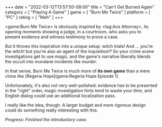+++
date = "2022-03-12T13:57:50-08:00"
title = "Can't Get Burned Again"
category = [ "Playing A Game" ]
game = [ "Burn Me Twice" ]
platform = [ "PC" ]
rating = [ "Meh" ]
+++

<game:Burn Me Twice> is obviously <i>inspired</i> by <tag:Ace Attorney>, its opening moments showing a judge, in a courtroom, who asks you to present evidence and witness testimony to prove a case.

But it throws this inspiration into a unique setup: witch trials!  And ... you're the witch! but you're also an agent of the inquisition!?  So your crime scene investigations get to use <i>magic</i>, and the game's narrative liberally blends the occult into mundane incidents like <i>murder</i>.

In that sense, Burn Me Twice is much more of <b>its own game</b> than a mere clone like [Regeria Hope](game:Regeria Hope Episode 1).

Unfortunately, it's also not very well-polished: evidence has to be presented in the "right" order, magic investigation hints tend to waste your time, and English dialog could use an additional localization pass.

I really like the idea, though.  A larger budget and more rigorous design could do something really interesting with this.

<i>Progress: Finished the introductory case.</i>
